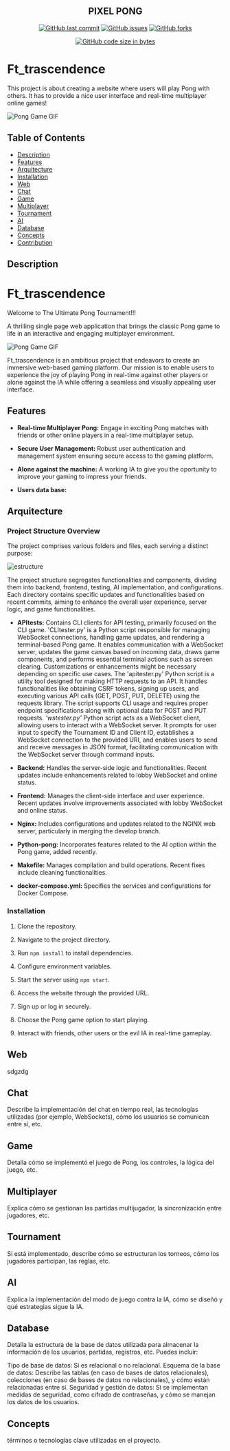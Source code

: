 <div align="center">

## PIXEL PONG


[![GitHub last commit](https://img.shields.io/github/last-commit/andresmejiaro/transcend?color=blue&label=Last%20commit&logo=git&maxAge=3600)](https://github.com/andresmejiaro/transcend/commits)
[![GitHub issues](https://img.shields.io/github/issues/andresmejiaro/transcend?label=Issues&color=blue&maxAge=3600)](https://github.com/andresmejiaro/transcend/issues)
[![GitHub forks](https://img.shields.io/github/forks/andresmejiaro/transcend?label=Forks&color=blue&maxAge=3600)](https://github.com/andresmejiaro/transcend/network)

[![GitHub code size in bytes](https://img.shields.io/github/languages/code-size/andresmejiaro/transcend?label=Code%20size&maxAge=3600)](https://github.com/andresmejiaro/transcend)

</div>


# Ft_trascendence

This project is about creating a website where users will play Pong with others. It has to provide a nice
user interface and real-time multiplayer online games!

![Pong Game GIF](https://media.giphy.com/media/l46CAEUwLewax0LTy/giphy.gif)

## Table of Contents

- [Description](#description)
- [Features](#features)
- [Arquitecture](#arquitecture)
- [Installation](#installation)
- [Web](#web)
- [Chat](#chat)
- [Game](#game)
- [Multiplayer](#multiplayer)
- [Tournament](#tournament)	
- [AI](#ai)
- [Database](#database)
- [Concepts](#concepts)
- [Contribution](#contribution)

## Description

# Ft_trascendence

Welcome to The Ultimate Pong Tournament!!!

A thrilling single page web application that brings the classic Pong game to life in an interactive and engaging multiplayer environment.

![Pong Game GIF](https://potduggans.com/wp-content/uploads/2019/02/PING-PONG-GIF.gif)

Ft_trascendence is an ambitious project that endeavors to create an immersive web-based gaming platform. Our mission is to enable users to experience the joy of playing Pong in real-time against other players or alone against the IA while offering a seamless and visually appealing user interface.

## Features

- **Real-time Multiplayer Pong:** Engage in exciting Pong matches with friends or other online players in a real-time multiplayer setup.
  
- **Secure User Management:** Robust user authentication and management system ensuring secure access to the gaming platform.

- **Alone against the machine:** A working IA to  give you the oportunity to improve your gaming to impress your friends.

- **Users data base:** 

## Arquitecture

### Project Structure Overview

The project comprises various folders and files, each serving a distinct purpose:

![estructure]()


The project structure segregates functionalities and components, dividing them into backend, frontend, testing, AI implementation, and configurations. Each directory contains specific updates and functionalities based on recent commits, aiming to enhance the overall user experience, server logic, and game functionalities.

- **APItests:** Contains CLI clients for API testing, primarily focused on the CLI game.
  'CLItester.py' is a Python script responsible for managing WebSocket connections, handling game updates, and rendering a terminal-based Pong game. It enables communication with a WebSocket server, updates the game canvas based on incoming data, draws game components, and performs essential terminal actions such as screen clearing. Customizations or enhancements might be necessary depending on specific use cases.
  The 'apitester.py' Python script is a utility tool designed for making HTTP requests to an API. It handles functionalities like obtaining CSRF tokens, signing up users, and executing various API calls (GET, POST, PUT, DELETE) using the requests library. The script supports CLI usage and requires proper endpoint specifications along with optional data for POST and PUT requests.
  *'wstester.py'* Python script acts as a WebSocket client, allowing users to interact with a WebSocket server. It prompts for user input to specify the Tournament ID and Client ID, establishes a WebSocket connection to the provided URI, and enables users to send and receive messages in JSON format, facilitating communication with the WebSocket server through command inputs.

- **Backend:** Handles the server-side logic and functionalities. Recent updates include enhancements related to lobby WebSocket and online status.

- **Frontend:** Manages the client-side interface and user experience. Recent updates involve improvements associated with lobby WebSocket and online status.

- **Nginx:** Includes configurations and updates related to the NGINX web server, particularly in merging the develop branch.

- **Python-pong:** Incorporates features related to the AI option within the Pong game, added recently.

- **Makefile:** Manages compilation and build operations. Recent fixes include cleaning functionalities.

- **docker-compose.yml:** Specifies the services and configurations for Docker Compose.

### Installation
1. Clone the repository.
2. Navigate to the project directory.
3. Run `npm install` to install dependencies.
4. Configure environment variables.
5. Start the server using `npm start`.

1. Access the website through the provided URL.
2. Sign up or log in securely.
3. Choose the Pong game option to start playing.
4. Interact with friends, other users or the evil IA in real-time gameplay.

## Web
sdgzdg

## Chat
Describe la implementación del chat en tiempo real, las tecnologías utilizadas (por ejemplo, WebSockets), cómo los usuarios se comunican entre sí, etc.

## Game
Detalla cómo se implementó el juego de Pong, los controles, la lógica del juego, etc.

## Multiplayer
Explica cómo se gestionan las partidas multijugador, la sincronización entre jugadores, etc.

## Tournament
Si está implementado, describe cómo se estructuran los torneos, cómo los jugadores participan, las reglas, etc.

## AI
Explica la implementación del modo de juego contra la IA, cómo se diseñó y qué estrategias sigue la IA.

## Database
Detalla la estructura de la base de datos utilizada para almacenar la información de los usuarios, partidas, registros, etc. Puedes incluir:

Tipo de base de datos: Si es relacional o no relacional.
Esquema de la base de datos: Describe las tablas (en caso de bases de datos relacionales), colecciones (en caso de bases de datos no relacionales), y cómo están relacionadas entre sí.
Seguridad y gestión de datos: Si se implementan medidas de seguridad, como cifrado de contraseñas, y cómo se manejan los datos de los usuarios.

## Concepts
términos o tecnologías clave utilizadas en el proyecto.
